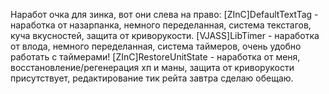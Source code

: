 Наработ очка для зинка, вот они слева на право:
[ZInC]DefaultTextTag - наработка от назарпанка, немного переделанная, система текстагов, куча вкусностей, защита от криворукости.
[VJASS]LibTimer - наработка от влода, немного переделанная, система таймеров, очень удобно работать с таймерами!
[ZInC]RestoreUnitState - наработка от меня, восстановление/регенерация хп и маны, защита от криворукости присутствует, редактирование тик рейта завтра сделаю обещаю.
